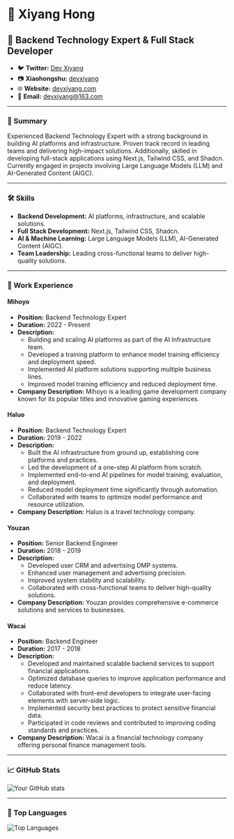 # 👋 Xiyang Hong

## 🚀 Backend Technology Expert & Full Stack Developer

- 🐦 **Twitter:** [Dev Xiyang](https://twitter.com/devxiyang)
- 📷 **Xiaohongshu:** [devxiyang](https://www.xiaohongshu.com/user/profile/6229828600000000100057ea)
- 🌐 **Website:** [devxiyang.com](https://devxiyang.com)
- 📧 **Email:** [devxiyang@163.com](mailto:devxiyang@163.com)

---

### 📝 Summary
Experienced Backend Technology Expert with a strong background in building AI platforms and infrastructure. Proven track record in leading teams and delivering high-impact solutions. Additionally, skilled in developing full-stack applications using Next.js, Tailwind CSS, and Shadcn. Currently engaged in projects involving Large Language Models (LLM) and AI-Generated Content (AIGC).

---

### 🛠️ Skills
- **Backend Development:** AI platforms, infrastructure, and scalable solutions.
- **Full Stack Development:** Next.js, Tailwind CSS, Shadcn.
- **AI & Machine Learning:** Large Language Models (LLM), AI-Generated Content (AIGC).
- **Team Leadership:** Leading cross-functional teams to deliver high-quality solutions.

---

### 💼 Work Experience

#### Mihoyo
- **Position:** Backend Technology Expert
- **Duration:** 2022 - Present
- **Description:** 
  - Building and scaling AI platforms as part of the AI Infrastructure team.
  - Developed a training platform to enhance model training efficiency and deployment speed.
  - Implemented AI platform solutions supporting multiple business lines.
  - Improved model training efficiency and reduced deployment time.
- **Company Description:** Mihoyo is a leading game development company known for its popular titles and innovative gaming experiences.

#### Haluo
- **Position:** Backend Technology Expert
- **Duration:** 2019 - 2022
- **Description:** 
  - Built the AI infrastructure from ground up, establishing core platforms and practices.
  - Led the development of a one-step AI platform from scratch.
  - Implemented end-to-end AI pipelines for model training, evaluation, and deployment.
  - Reduced model deployment time significantly through automation.
  - Collaborated with teams to optimize model performance and resource utilization.
- **Company Description:** Haluo is a travel technology company.

#### Youzan
- **Position:** Senior Backend Engineer
- **Duration:** 2018 - 2019
- **Description:** 
  - Developed user CRM and advertising DMP systems.
  - Enhanced user management and advertising precision.
  - Improved system stability and scalability.
  - Collaborated with cross-functional teams to deliver high-quality solutions.
- **Company Description:** Youzan provides comprehensive e-commerce solutions and services to businesses.

#### Wacai
- **Position:** Backend Engineer
- **Duration:** 2017 - 2018
- **Description:**
  - Developed and maintained scalable backend services to support financial applications.
  - Optimized database queries to improve application performance and reduce latency.
  - Collaborated with front-end developers to integrate user-facing elements with server-side logic.
  - Implemented security best practices to protect sensitive financial data.
  - Participated in code reviews and contributed to improving coding standards and practices.
- **Company Description:** Wacai is a financial technology company offering personal finance management tools.

---

### 📈 GitHub Stats
![Your GitHub stats](https://github-readme-stats.vercel.app/api?username=devxiyang&show_icons=true&theme=radical)

---

### 🌟 Top Languages
![Top Languages](https://github-readme-stats.vercel.app/api/top-langs/?username=devxiyang&layout=compact&theme=radical)
